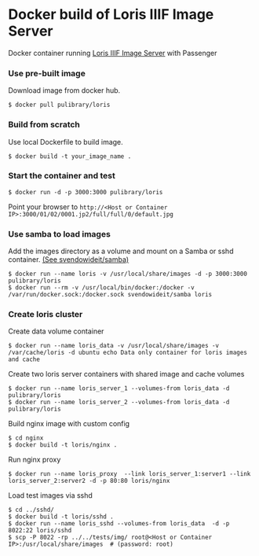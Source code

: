 Docker build of Loris IIIF Image Server
===========

Docker container running [Loris IIIF Image Server](https://github.com/pulibrary/loris) with Passenger

### Use  pre-built image
Download image from docker hub.

    $ docker pull pulibrary/loris

### Build from scratch
Use local Dockerfile to build image.

    $ docker build -t your_image_name .

### Start the container and test

    $ docker run -d -p 3000:3000 pulibrary/loris

Point your browser to `http://<Host or Container IP>:3000/01/02/0001.jp2/full/full/0/default.jpg`

### Use samba to load images
Add the images directory as a volume and mount on a Samba or sshd container. [(See svendowideit/samba)](https://registry.hub.docker.com/u/svendowideit/samba/)

    $ docker run --name loris -v /usr/local/share/images -d -p 3000:3000 pulibrary/loris
    $ docker run --rm -v /usr/local/bin/docker:/docker -v /var/run/docker.sock:/docker.sock svendowideit/samba loris
    

### Create loris cluster
Create data volume container

    $ docker run --name loris_data -v /usr/local/share/images -v /var/cache/loris -d ubuntu echo Data only container for loris images and cache

Create two loris server containers with shared image and cache volumes    

    $ docker run --name loris_server_1 --volumes-from loris_data -d pulibrary/loris
    $ docker run --name loris_server_2 --volumes-from loris_data -d pulibrary/loris
    
Build nginx image with custom config

    $ cd nginx
    $ docker build -t loris/nginx .

Run nginx proxy

    $ docker run --name loris_proxy  --link loris_server_1:server1 --link loris_server_2:server2 -d -p 80:80 loris/nginx    
    
Load test images via sshd

    $ cd ../sshd/
    $ docker build -t loris/sshd .
    $ docker run --name loris_sshd --volumes-from loris_data  -d -p 8022:22 loris/sshd
    $ scp -P 8022 -rp ../../tests/img/ root@<Host or Container IP>:/usr/local/share/images  # (password: root)